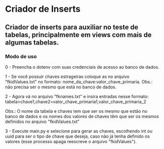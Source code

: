 # Criador de Inserts

## Criador de inserts para auxiliar no teste de tabelas, principalmente em views com mais de algumas tabelas.

### Modo de uso

0 - Preencha o dotenv com suas credenciais de acesso ao banco de dados.

1 - Se você possuir chaves estrageiras coloque as no arquivo "fkidValues.txt" no formato: nome_da_chave:valor_chave_primaria. Obs.: não precisa ser o mesmo que está no banco de dados.

2 - Agora vá no arquivo "fknames.txt" e insira entradas nesse formato: tabela>chave1,chave2=valor_chave_primaria1,valor_chave_primaria_2

Obs.: O nome da tabela e chaves tem que ser os mesmo que estão no banco de dados e os nomes dos valores de chaves têm que ser os mesmos definidos no arquivo "fkidValues.txt"

3 - Execute main.py e selecione para gerar as chaves, escolhendo int ou uuid para ser o tipo de chave que deseja, caso não já tenha definido os valores (esse processo apaga reescreve o arquivo "fkidValues").
